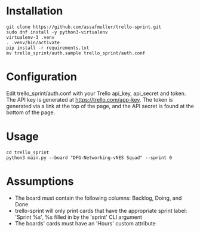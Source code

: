 Installation
============
```
git clone https://github.com/assafmuller/trello-sprint.git
sudo dnf install -y python3-virtualenv
virtualenv-3 .venv
. .venv/bin/activate
pip install -r requirements.txt
mv trello_sprint/auth.sample trello_sprint/auth.conf
```

Configuration
============
Edit trello_sprint/auth.conf with your Trello api_key, api_secret and token. The API key is generated at https://trello.com/app-key. The token is generated via a link at the top of the page, and the API secret is found at the bottom of the page.

Usage
=====
```
cd trello_sprint
python3 main.py --board "DFG-Networking-vNES Squad" --sprint 0
```

Assumptions
===========
* The board must contain the following columns: Backlog, Doing, and Done
* trello-sprint will only print cards that have the appropriate sprint label: 'Sprint %s', %s filled in by the 'sprint' CLI argument
* The boards' cards must have an 'Hours' custom attribute